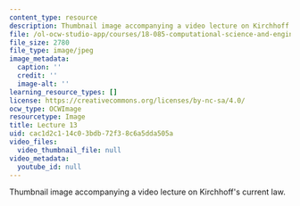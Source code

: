 ```yaml
---
content_type: resource
description: Thumbnail image accompanying a video lecture on Kirchhoff's current law.
file: /ol-ocw-studio-app/courses/18-085-computational-science-and-engineering-i-fall-2008/cac1d2c114c03bdb72f38c6a5dda505a_13.jpg
file_size: 2780
file_type: image/jpeg
image_metadata:
  caption: ''
  credit: ''
  image-alt: ''
learning_resource_types: []
license: https://creativecommons.org/licenses/by-nc-sa/4.0/
ocw_type: OCWImage
resourcetype: Image
title: Lecture 13
uid: cac1d2c1-14c0-3bdb-72f3-8c6a5dda505a
video_files:
  video_thumbnail_file: null
video_metadata:
  youtube_id: null
---
```

Thumbnail image accompanying a video lecture on Kirchhoff's current law.